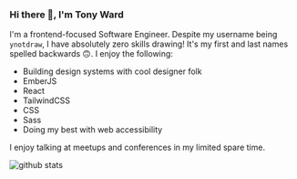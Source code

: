### Hi there 👋, I'm Tony Ward

I'm a frontend-focused Software Engineer. Despite my username being `ynotdraw`, I have absolutely zero skills drawing! It's my first and last names spelled backwards 🙃.  I enjoy the following:

- Building design systems with cool designer folk
- EmberJS
- React
- TailwindCSS
- CSS
- Sass
- Doing my best with web accessibility

I enjoy talking at meetups and conferences in my limited spare time.

![github stats](https://github-readme-stats.vercel.app/api?username=ynotdraw&show_icons=true)

<!-- [![EmberConf 2018](https://img.youtube.com/vi/4fI72aZl_N8/maxresdefault.jpg)](https://www.youtube.com/embed/4fI72aZl_N8) -->


<!--
**ynotdraw/ynotdraw** is a ✨ _special_ ✨ repository because its `README.md` (this file) appears on your GitHub profile.

Here are some ideas to get you started:

- 🔭 I’m currently working on ...
- 🌱 I’m currently learning ...
- 👯 I’m looking to collaborate on ...
- 🤔 I’m looking for help with ...
- 💬 Ask me about ...
- 📫 How to reach me: ...
- 😄 Pronouns: ...
- ⚡ Fun fact: ...
-->
